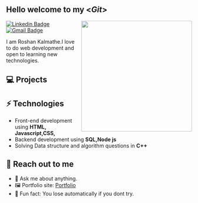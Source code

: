 <h2> Hello welcome to my <<i>Git</i>></h2>

<img align='right' src='http://www.jenyalestina.com/blog/wp-content/uploads/2019/05/web-development-1024x582.jpg' width='300"'>

[![Linkedin Badge](https://img.shields.io/badge/-Lindkeden-blue?style=flat-square&logo=Linkedin&logoColor=white&link=https://www.linkedin.com/in/suyash-srivastava-458b0117)](https://www.linkedin.com/in/suyash-srivastava-458b01173) 
[![Gmail Badge](https://img.shields.io/badge/-Gmail-Red?style=flat-square&logo=Gmail&logoColor=white&link=mailto:suyash.srivastava14@gmail.com)](mailto:suyash.srivastava14@gmail.com)

I am Roshan Kalmathe.I love to do web development and open to learning new technologies.

## 💻 Projects

## ⚡ Technologies 
- Front-end development using **HTML, Javascript,CSS,**
- Backend development using **SQL,Node js**
- Solving Data structure and algorithm questions in **C++**

## 👋 Reach out to me 
- 💬 Ask me about anything.
- 🖼️ Portfolio site: [Portfolio](https://suyash-srivastava.github.io/suyashsrivastava/Suyash)
- 💎 Fun fact: You lose automatically if you dont try.
